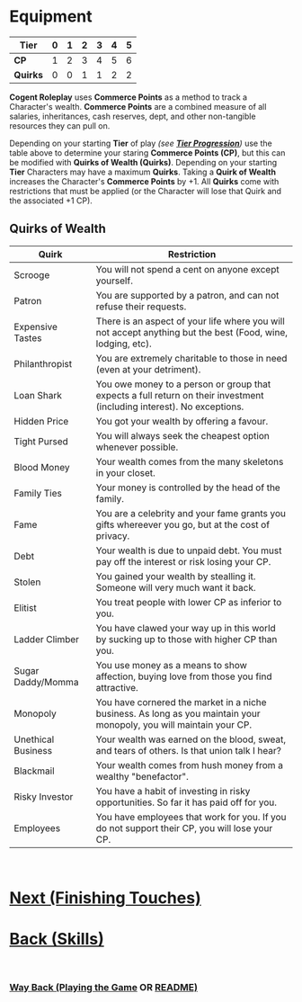 # Equipment

| Tier | 0 | 1 | 2 | 3 | 4 | 5 |
| --- | --- | --- | --- | --- | --- | --- |
| **CP** | 1 | 2 | 3 | 4 | 5 | 6 |
| **Quirks** | 0 | 0 | 1 | 1 | 2 | 2 |

**Cogent Roleplay** uses **Commerce Points** as a method to track a Character's wealth.  **Commerce Points** are a combined measure of all salaries, inheritances, cash reserves, dept, and other non-tangible resources they can pull on.  

Depending on your starting **Tier** of play *(see **[Tier Progression](<Tier Progression.md>)**)* use the table above to determine your staring **Commerce Points (CP)**, but this can be modified with **Quirks of Wealth (Quirks)**.  Depending on your starting **Tier** Characters may have a maximum **Quirks**.  Taking a **Quirk of Wealth** increases the Character's **Commerce Points** by +1.  All **Quirks** come with restrictions that must be applied (or the Character will lose that Quirk and the associated +1 CP).

## Quirks of Wealth

| **Quirk**          | **Restriction**                                                                                                         |
| ------------------ | ----------------------------------------------------------------------------------------------------------------------- |
| Scrooge            | You will not spend a cent on anyone except yourself.                                                                    |
| Patron             | You are supported by a patron, and can not refuse their requests.                                                       |
| Expensive Tastes   | There is an aspect of your life where you will not accept anything but the best (Food, wine, lodging, etc).             |
| Philanthropist     | You are extremely charitable to those in need (even at your detriment).                                                 |
| Loan Shark         | You owe money to a person or group that expects a full return on their investment (including interest).  No exceptions. |
| Hidden Price       | You got your wealth by offering a favour.                                                                               |
| Tight Pursed       | You will always seek the cheapest option whenever possible.                                                             |
| Blood Money        | Your wealth comes from the many skeletons in your closet.                                                               |
| Family Ties        | Your money is controlled by the head of the family.                                                                     |
| Fame               | You are a celebrity and your fame grants you gifts whereever you go, but at the cost of privacy.                        |
| Debt               | Your wealth is due to unpaid debt.  You must pay off the interest or risk losing your CP.                               |
| Stolen             | You gained your wealth by stealling it.  Someone will very much want it back.                                           |
| Elitist            | You treat people with lower CP as inferior to you.                                                                      |
| Ladder Climber     | You have clawed your way up in this world by sucking up to those with higher CP than you.                               |
| Sugar Daddy/Momma  | You use money as a means to show affection, buying love from those you find attractive.                                 |
| Monopoly           | You have cornered the market in a niche business.  As long as you maintain your monopoly, you will maintain your CP.    |
| Unethical Business | Your wealth was earned on the blood, sweat, and tears of others.  Is that union talk I hear?                            |
| Blackmail          | Your wealth comes from hush money from a wealthy "benefactor".                                                          |
| Risky Investor     | You have a habit of investing in risky opportunities.  So far it has paid off for you.                                  |
| Employees          | You have employees that work for you.  If you do not support their CP, you will lose your CP.                           |

$~~~$

# [Next (Finishing Touches)](<Finishing Touches.md>) 
# [Back (Skills)](<Skills.md>) 

$~~~$

### [Way Back (Playing the Game](<Playing the Game - MOC.md>) OR [README)](<../README.md>) 